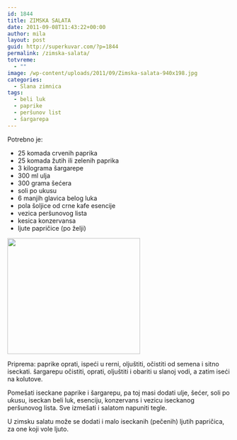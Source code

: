 ```yaml
---
id: 1844
title: ZIMSKA SALATA
date: 2011-09-08T11:43:22+00:00
author: mila
layout: post
guid: http://superkuvar.com/?p=1844
permalink: /zimska-salata/
totvreme:
  - ""
image: /wp-content/uploads/2011/09/Zimska-salata-940x198.jpg
categories:
  - Slana zimnica
tags:
  - beli luk
  - paprike
  - peršunov list
  - šargarepa
---
```

Potrebno je:

  * 25 komada crvenih paprika
  * 25 komada žutih ili zelenih paprika
  * 3 kilograma šargarepe
  * 300 ml ulja
  * 300 grama šećera
  * soli po ukusu
  * 6 manjih glavica belog luka
  * pola šoljice od crne kafe esencije
  * vezica peršunovog lista
  * kesica konzervansa
  * ljute papričice (po želji)

<img class="alignnone size-medium wp-image-4179" title="Zimska salata" src="//superkuvar.com/wp-content/uploads/2011/09/Zimska-salata-e1346659284785-300x262.jpg" alt="" width="300" height="262" /> 

Priprema: paprike oprati, ispeći u rerni, oljuštiti, očistiti od semena i sitno iseckati. šargarepu očistiti, oprati, oljuštiti i obariti u slanoj vodi, a zatim iseći na kolutove.

Pomešati iseckane paprike i šargarepu, pa toj masi dodati ulje, šećer, soli po ukusu, iseckan beli luk, esenciju, konzervans i vezicu iseckanog peršunovog lista. Sve izmešati i salatom napuniti tegle.

U zimsku salatu može se dodati i malo iseckanih (pečenih) ljutih papričica, za one koji vole ljuto.